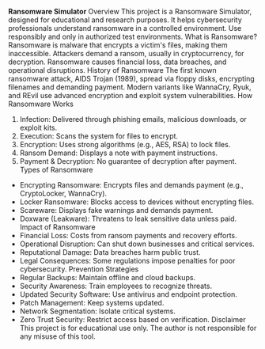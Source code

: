 **Ransomware Simulator**
Overview
This project is a Ransomware Simulator, designed for educational and research purposes. It helps cybersecurity professionals understand ransomware in a controlled environment. Use responsibly and only in authorized test environments.
What is Ransomware?
Ransomware is malware that encrypts a victim's files, making them inaccessible. Attackers demand a ransom, usually in cryptocurrency, for decryption. Ransomware causes financial loss, data breaches, and operational disruptions.
History of Ransomware
The first known ransomware attack, AIDS Trojan (1989), spread via floppy disks, encrypting filenames and demanding payment. Modern variants like WannaCry, Ryuk, and REvil use advanced encryption and exploit system vulnerabilities.
How Ransomware Works
1. Infection: Delivered through phishing emails, malicious downloads, or exploit kits.
2. Execution: Scans the system for files to encrypt.
3. Encryption: Uses strong algorithms (e.g., AES, RSA) to lock files.
4. Ransom Demand: Displays a note with payment instructions.
5. Payment & Decryption: No guarantee of decryption after payment.
Types of Ransomware
- Encrypting Ransomware: Encrypts files and demands payment (e.g., CryptoLocker, WannaCry).
- Locker Ransomware: Blocks access to devices without encrypting files.
- Scareware: Displays fake warnings and demands payment.
- Doxware (Leakware): Threatens to leak sensitive data unless paid.
Impact of Ransomware
- Financial Loss: Costs from ransom payments and recovery efforts.
- Operational Disruption: Can shut down businesses and critical services.
- Reputational Damage: Data breaches harm public trust.
- Legal Consequences: Some regulations impose penalties for poor cybersecurity.
Prevention Strategies
- Regular Backups: Maintain offline and cloud backups.
- Security Awareness: Train employees to recognize threats.
- Updated Security Software: Use antivirus and endpoint protection.
- Patch Management: Keep systems updated.
- Network Segmentation: Isolate critical systems.
- Zero Trust Security: Restrict access based on verification.
Disclaimer
This project is for educational use only. The author is not responsible for any misuse of this tool.
